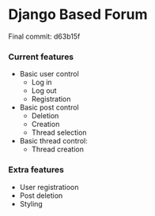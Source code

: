 # Django Based Forum
Final commit: d63b15f

### Current features
+ Basic user control
    + Log in
    + Log out
    + Registration
+ Basic post control
    + Deletion
    + Creation
    + Thread selection
+ Basic thread control:
    + Thread creation

### Extra features
+ User registratioon
+ Post deletion
+ Styling


